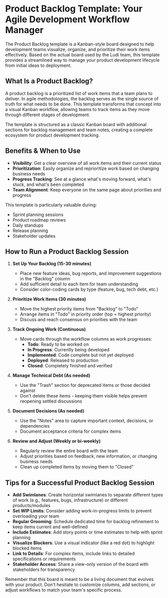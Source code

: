 # Product Backlog Template: Your Agile Development Workflow Manager

The Product Backlog template is a Kanban-style board designed to help development teams visualize, organize, and prioritize their work items effectively. Based on the actual board used by the Ludi team, this template provides a streamlined way to manage your product development lifecycle from initial ideas to deployment.

## What Is a Product Backlog?

A product backlog is a prioritized list of work items that a team plans to deliver. In agile methodologies, the backlog serves as the single source of truth for what needs to be done. This template transforms that concept into a visual Kanban workflow, allowing teams to track items as they move through different stages of development.

The template is structured as a classic Kanban board with additional sections for backlog management and team notes, creating a complete ecosystem for product development tracking.

## Benefits & When to Use

- **Visibility**: Get a clear overview of all work items and their current status
- **Prioritization**: Easily organize and reprioritize work based on changing business needs
- **Progress Tracking**: See at a glance what's moving forward, what's stuck, and what's been completed
- **Team Alignment**: Keep everyone on the same page about priorities and progress

This template is particularly valuable during:

- Sprint planning sessions
- Product roadmap reviews
- Daily standups
- Release planning
- Stakeholder updates

## How to Run a Product Backlog Session

1. **Set Up Your Backlog (15-30 minutes)**

   - Place new feature ideas, bug reports, and improvement suggestions in the "Backlog" column
   - Add sufficient detail to each item for team understanding
   - Consider color-coding cards by type (feature, bug, tech debt, etc.)

2. **Prioritize Work Items (30 minutes)**

   - Move the highest priority items from "Backlog" to "Todo"
   - Arrange items in "Todo" in priority order (top = highest priority)
   - Discuss and reach consensus on priorities with the team

3. **Track Ongoing Work (Continuous)**

   - Move cards through the workflow columns as work progresses:
     - **Todo**: Ready to be worked on
     - **In Progress**: Currently being developed
     - **Implemented**: Code complete but not yet deployed
     - **Deployed**: Released to production
     - **Closed**: Completely finished and verified

4. **Manage Technical Debt (As needed)**

   - Use the "Trash" section for deprecated items or those decided against
   - Don't delete these items - keeping them visible helps prevent reopening settled discussions

5. **Document Decisions (As needed)**

   - Use the "Notes" area to capture important context, decisions, or dependencies
   - Document acceptance criteria for complex items

6. **Review and Adjust (Weekly or bi-weekly)**
   - Regularly review the entire board with the team
   - Adjust priorities based on feedback, new information, or changing business needs
   - Clean up completed items by moving them to "Closed"

## Tips for a Successful Product Backlog Session

- **Add Swimlanes**: Create horizontal swimlanes to separate different types of work (e.g., features, bugs, infrastructure) or different products/modules
- **Set WIP Limits**: Consider adding work-in-progress limits to prevent overloading your team
- **Regular Grooming**: Schedule dedicated time for backlog refinement to keep items current and well-defined
- **Include Estimates**: Add story points or time estimates to help with sprint planning
- **Visualize Blockers**: Use a visual indicator (like a red dot) to highlight blocked items
- **Link to Details**: For complex items, include links to detailed specifications or requirements
- **Stakeholder Access**: Share a view-only version of the board with stakeholders for transparency

Remember that this board is meant to be a living document that evolves with your product. Don't hesitate to customize columns, add sections, or adjust workflows to match your team's specific process.

